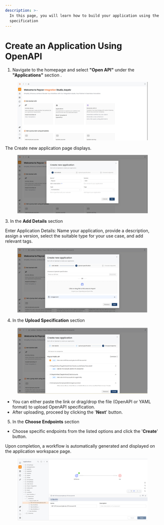 ```yaml
---
description: >-
  In this page, you will learn how to build your application using the OpenAPI
  specification
---
```


# Create an Application Using OpenAPI

1. Navigate to the homepage and  select **"Open API"** under the **"Applications"** section .

<figure><img src="../../.gitbook/assets/image.jpg" alt=""><figcaption></figcaption></figure>

The Create new application page displays.

<figure><img src="../../.gitbook/assets/image (1).jpg" alt=""><figcaption></figcaption></figure>

3\. In the **Add Details** section

Enter Application Details: Name your application, provide a description, assign a version, select the suitable type for your use case, and add relevant tags.

<figure><img src="../../.gitbook/assets/open api screen 2 (1).png" alt=""><figcaption></figcaption></figure>

4. In the **Upload Specification** section

<figure><img src="../../.gitbook/assets/Open API SCREEN 3.png" alt=""><figcaption></figcaption></figure>

* You can either paste the link or drag/drop the file (OpenAPI or YAML format) to upload OpenAPI specification.&#x20;
* After uploading, proceed by clicking the '**Next**' button.

5. In the **Choose Endpoints** section

* Choose specific endpoints from the listed options and click the '**Create**' button.

Upon completion, a workflow is automatically generated and displayed on the application workspace page.

<figure><img src="../../.gitbook/assets/OPEN API SCREEN 5 (1).png" alt=""><figcaption></figcaption></figure>

